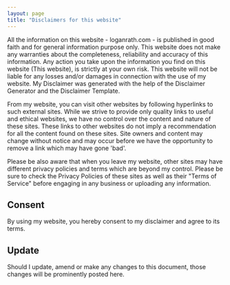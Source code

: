 ```yaml
---
layout: page
title: "Disclaimers for this website"
---
```

All the information on this website - loganrath.com - is published in good faith and for general information purpose only. This website does not make any warranties about the completeness, reliability and accuracy of this information. Any action you take upon the information you find on this website (This website), is strictly at your own risk. This website will not be liable for any losses and/or damages in connection with the use of my website. My Disclaimer was generated with the help of the Disclaimer Generator and the Disclaimer Template.

From my website, you can visit other websites by following hyperlinks to such external sites. While we strive to provide only quality links to useful and ethical websites, we have no control over the content and nature of these sites. These links to other websites do not imply a recommendation for all the content found on these sites. Site owners and content may change without notice and may occur before we have the opportunity to remove a link which may have gone 'bad'.

Please be also aware that when you leave my website, other sites may have different privacy policies and terms which are beyond my control. Please be sure to check the Privacy Policies of these sites as well as their "Terms of Service" before engaging in any business or uploading any information.

Consent
---
By using my website, you hereby consent to my disclaimer and agree to its terms.

Update
---
Should I update, amend or make any changes to this document, those changes will be prominently posted here.